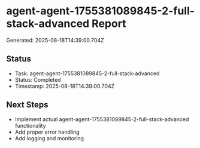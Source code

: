 # agent-agent-1755381089845-2-full-stack-advanced Report

Generated: 2025-08-18T14:39:00.704Z

## Status
- Task: agent-agent-1755381089845-2-full-stack-advanced
- Status: Completed
- Timestamp: 2025-08-18T14:39:00.704Z

## Next Steps
- Implement actual agent-agent-1755381089845-2-full-stack-advanced functionality
- Add proper error handling
- Add logging and monitoring
